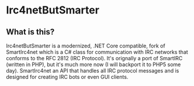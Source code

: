 # Irc4netButSmarter

## What is this?
Irc4netButSmarter is a modernized, .NET Core compatible, fork of SmartIrc4net
which is a C# class for communication with IRC networks that
conforms to the RFC 2812 (IRC Protocol).
It's orignally a port of SmartIRC (written in PHP),
but it's much more now (I will backport it to PHP5 some day).
SmartIrc4net an API that handles all IRC protocol messages and is designed for
creating IRC bots or even GUI clients.